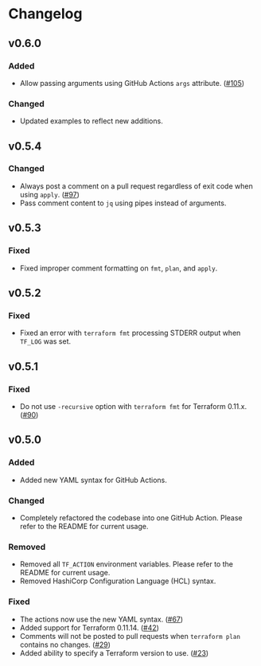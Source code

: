 # Changelog

## v0.6.0

### Added

* Allow passing arguments using GitHub Actions `args` attribute. ([#105](https://github.com/hashicorp/terraform-github-actions/issues/105))

### Changed

* Updated examples to reflect new additions.

## v0.5.4

### Changed

* Always post a comment on a pull request regardless of exit code when using `apply`. ([#97](https://github.com/hashicorp/terraform-github-actions/issues/97))
* Pass comment content to `jq` using pipes instead of arguments.

## v0.5.3

### Fixed

* Fixed improper comment formatting on `fmt`, `plan`, and `apply`.

## v0.5.2

### Fixed

* Fixed an error with `terraform fmt` processing STDERR output when `TF_LOG` was set.

## v0.5.1

### Fixed

* Do not use `-recursive` option with `terraform fmt` for Terraform 0.11.x. ([#90](https://github.com/hashicorp/terraform-github-actions/issues/90))

## v0.5.0

### Added

* Added new YAML syntax for GitHub Actions. 

### Changed

* Completely refactored the codebase into one GitHub Action. Please refer to the README for current usage.

### Removed

* Removed all `TF_ACTION` environment variables. Please refer to the README for current usage.
* Removed HashiCorp Configuration Language (HCL) syntax.

### Fixed

* The actions now use the new YAML syntax. ([#67](https://github.com/hashicorp/terraform-github-actions/issues/67))
* Added support for Terraform 0.11.14. ([#42](https://github.com/hashicorp/terraform-github-actions/issues/67))
* Comments will not be posted to pull requests when `terraform plan` contains no changes. ([#29](https://github.com/hashicorp/terraform-github-actions/issues/67))
* Added ability to specify a Terraform version to use. ([#23](https://github.com/hashicorp/terraform-github-actions/issues/67))
